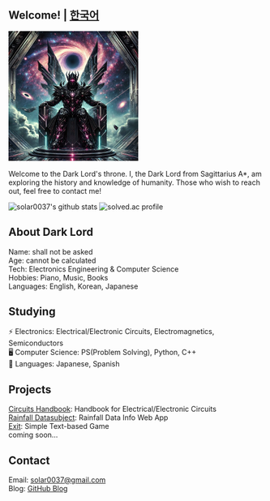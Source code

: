 ## Welcome! | [한국어](./README_ko.md)

<img src="./dark_lord.webp" style="width:256px; height:256px;" alt="picture of Dark Lord"></img>

Welcome to the Dark Lord's throne. I, the Dark Lord from Sagittarius A*, am exploring the history and knowledge of humanity. Those who wish to reach out, feel free to contact me!

![solar0037's github stats](https://github-readme-stats.vercel.app/api?username=solar0037&show_icons=true&theme=dark)
![solved.ac profile](http://mazassumnida.wtf/api/generate_badge?boj=solar0037)

## About Dark Lord
Name: shall not be asked  
Age: cannot be calculated  
Tech: Electronics Engineering & Computer Science  
Hobbies: Piano, Music, Books  
Languages: English, Korean, Japanese

## Studying
⚡ Electronics: Electrical/Electronic Circuits, Electromagnetics, Semiconductors  
🖥️ Computer Science: PS(Problem Solving), Python, C++  
💬 Languages: Japanese, Spanish

## Projects
[Circuits Handbook](https://github.com/solar0037/circuits-handbook): Handbook for Electrical/Electronic Circuits  
[Rainfall Datasubject](https://github.com/solar0037/rainfall-datasubject): Rainfall Data Info Web App  
[Exit](https://github.com/solar0037/Exit): Simple Text-based Game  
coming soon...

## Contact
Email: [solar0037@gmail.com](mailto:solar0037@gmail.com)  
Blog: [GitHub Blog](https://solar0037.github.io)
